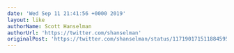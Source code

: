 ```yaml
---
date: 'Wed Sep 11 21:41:56 +0000 2019'
layout: like
authorName: Scott Hanselman
authorUrl: 'https://twitter.com/shanselman'
originalPost: 'https://twitter.com/shanselman/status/1171901715118845952'
---
```

